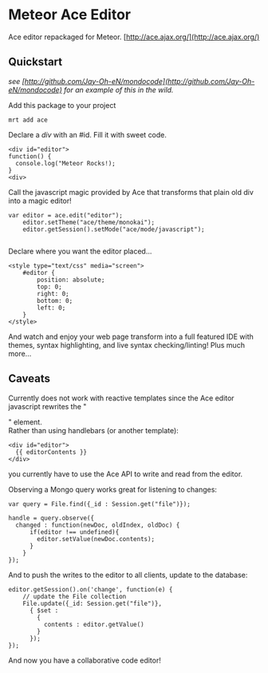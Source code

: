 # Meteor Ace Editor

Ace editor  repackaged for Meteor. [http://ace.ajax.org/](http://ace.ajax.org/)

## Quickstart
_see [http://github.com/Jay-Oh-eN/mondocode](http://github.com/Jay-Oh-eN/mondocode) for an example of this in the wild._

Add this package to your project
```
mrt add ace
```

Declare a _div_ with an #id.  Fill it with sweet code. 

```
<div id="editor">
function() {
  console.log("Meteor Rocks!);
}
<div>
```
Call the javascript magic provided by Ace that transforms that plain old div into a magic editor!

``` 
var editor = ace.edit("editor");
    editor.setTheme("ace/theme/monokai");
    editor.getSession().setMode("ace/mode/javascript");
  
```
Declare where you want the editor placed...
```
<style type="text/css" media="screen">
    #editor { 
        position: absolute;
        top: 0;
        right: 0;
        bottom: 0;
        left: 0;
    }
</style>
```
And watch and enjoy your web page transform into a full featured IDE with themes, syntax highlighting, and live syntax checking/linting! Plus much more...

## Caveats

Currently does not work with reactive templates since the Ace editor javascript rewrites the "<div>" element.  
Rather than using handlebars (or another template):
```
<div id="editor">
  {{ editorContents }}
</div>
```
you currently have to use the Ace API to write and read from the editor.  

Observing a Mongo query works great for listening to changes:
```
var query = File.find({_id : Session.get("file")});

handle = query.observe({		
  changed : function(newDoc, oldIndex, oldDoc) {
	  if(editor !== undefined){
 	    editor.setValue(newDoc.contents);
 	  }
	}
});
```
And to push the writes to the editor to all clients, update to the database:
```
editor.getSession().on('change', function(e) {
    // update the File collection
    File.update({_id: Session.get("file")}, 
      { $set : 
        { 
          contents : editor.getValue()
        }
      });
});
```

And now you have a collaborative code editor!
